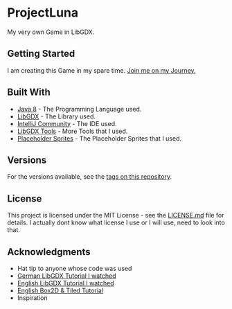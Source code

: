 # ProjectLuna

My very own Game in LibGDX.

## Getting Started

I am creating this Game in my spare time. [Join me on my Journey.](https://www.youtube.com/playlist?list=PLtI1XL0JbwNVuc_NFfeb-x_rIB5XhzhF4)

## Built With

* [Java 8](https://www.java.com/de/download/faq/java8.xml) - The Programming Language used.
* [LibGDX](https://libgdx.badlogicgames.com/) - The Library used.
* [IntelliJ Community](https://www.jetbrains.com/idea/) - The IDE used.
* [LibGDX Tools](https://libgdx.badlogicgames.com/tools.html) - More Tools that I used.
* [Placeholder Sprites](https://www.gameart2d.com/freebies.html) - The Placeholder Sprites that I used.

## Versions

For the versions available, see the [tags on this repository](https://github.com/your/project/tags). 

## License

This project is licensed under the MIT License - see the [LICENSE.md](LICENSE.md) file for details.
I actually dont know what license I use or I will use, need to look into that.

## Acknowledgments

* Hat tip to anyone whose code was used
* [German LibGDX Tutorial I watched](https://www.youtube.com/playlist?list=PLNmsVeXQZj7quaae1GG4U-8y6gxVkpq2m)
* [English LibGDX Tutorial I watched](https://www.youtube.com/playlist?list=PL-2t7SM0vDfeZUKeM7Jm4U9utHwFS1N-C)
* [English Box2D & Tiled Tutorial](https://www.youtube.com/playlist?list=PL-2t7SM0vDfdYJ5Pq9vxeivblbZuFvGJK)
* Inspiration
